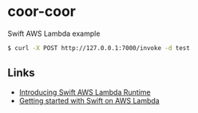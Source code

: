# coor-coor

Swift AWS Lambda example

```bash
$ curl -X POST http://127.0.0.1:7000/invoke -d test
```

## Links

- [Introducing Swift AWS Lambda Runtime](https://swift.org/blog/aws-lambda-runtime/)
- [Getting started with Swift on AWS Lambda](https://fabianfett.de/getting-started-with-swift-aws-lambda-runtime)

